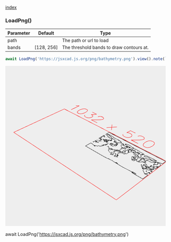 [index](../../nb/api/index.md)
### LoadPng()
Parameter|Default|Type
---|---|---
path||The path or url to load
bands|[128, 256]|The threshold bands to draw contours at.

```JavaScript
await LoadPng('https://jsxcad.js.org/png/bathymetry.png').view().note(`await LoadPng('https://jsxcad.js.org/png/bathymetry.png')`);
```

![Image](LoadPng.md.$2.png)

await LoadPng('https://jsxcad.js.org/png/bathymetry.png')
